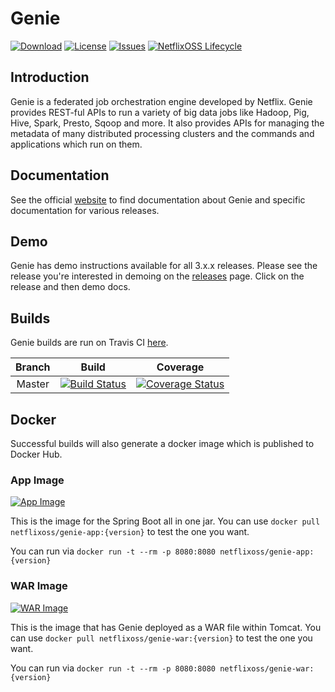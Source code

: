 # Genie

[![Download](https://api.bintray.com/packages/netflixoss/maven/genie/images/download.svg)](https://bintray.com/netflixoss/maven/genie/_latestVersion)
[![License](https://img.shields.io/github/license/Netflix/genie.svg)](http://www.apache.org/licenses/LICENSE-2.0)
[![Issues](https://img.shields.io/github/issues/Netflix/genie.svg)](https://github.com/Netflix/genie/issues)
[![NetflixOSS Lifecycle](https://img.shields.io/osslifecycle/Netflix/genie.svg)]()

## Introduction

Genie is a federated job orchestration engine developed by Netflix. Genie provides REST-ful APIs to run a variety of big
data jobs like Hadoop, Pig, Hive, Spark, Presto, Sqoop and more. It also provides APIs for managing the metadata of many 
distributed processing clusters and the commands and applications which run on them.

## Documentation

See the official [website](https://netflix.github.io/genie) to find documentation about Genie and specific 
documentation for various releases.

## Demo

Genie has demo instructions available for all 3.x.x releases. Please see the release you're interested in demoing 
on the [releases](https://netflix.github.io/genie/releases/) page. Click on the release and then demo docs.

## Builds

Genie builds are run on Travis CI [here](https://travis-ci.org/Netflix/genie).

|  Branch |                                                     Build                                                     |                                                                         Coverage                                                                         |
|:-------:|:-------------------------------------------------------------------------------------------------------------:|:--------------------------------------------------------------------------------------------------------------------------------------------------------:|
|  Master | [![Build Status](https://travis-ci.org/Netflix/genie.svg?branch=master)](https://travis-ci.org/Netflix/genie) |  [![Coverage Status](https://coveralls.io/repos/github/Netflix/genie/badge.svg?branch=master)](https://coveralls.io/github/Netflix/genie?branch=master)  |

## Docker

Successful builds will also generate a docker image which is published to Docker Hub. 

### App Image

[![App Image](https://img.shields.io/docker/pulls/netflixoss/genie-app.svg)](https://hub.docker.com/r/netflixoss/genie-app/)

This is the image for the Spring Boot all in one jar. You can use `docker pull netflixoss/genie-app:{version}` to test 
the one you want.
 
You can run via `docker run -t --rm -p 8080:8080 netflixoss/genie-app:{version}`

### WAR Image

[![WAR Image](https://img.shields.io/docker/pulls/netflixoss/genie-war.svg)](https://hub.docker.com/r/netflixoss/genie-war/)

This is the image that has Genie deployed as a WAR file within Tomcat. You can use 
`docker pull netflixoss/genie-war:{version}` to test the one you want.

You can run via `docker run -t --rm -p 8080:8080 netflixoss/genie-war:{version}`
